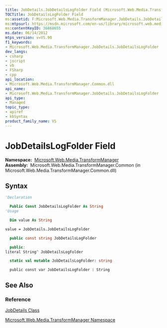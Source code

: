 ```yaml
---
title: JobDetails.JobDetailsLogFolder Field (Microsoft.Web.Media.TransformManager)
TOCTitle: JobDetailsLogFolder Field
ms:assetid: F:Microsoft.Web.Media.TransformManager.JobDetails.JobDetailsLogFolder
ms:mtpsurl: https://msdn.microsoft.com/en-us/library/microsoft.web.media.transformmanager.jobdetails.jobdetailslogfolder(v=VS.90)
ms:contentKeyID: 36868655
ms.date: 06/14/2012
mtps_version: v=VS.90
f1_keywords:
- Microsoft.Web.Media.TransformManager.JobDetails.JobDetailsLogFolder
dev_langs:
- csharp
- jscript
- vb
- FSharp
- cpp
api_location:
- Microsoft.Web.Media.TransformManager.Common.dll
api_name:
- Microsoft.Web.Media.TransformManager.JobDetails.JobDetailsLogFolder
api_type:
- Managed
topic_type:
- apiref
- kbSyntax
product_family_name: VS
---
```


# JobDetailsLogFolder Field

**Namespace:**  [Microsoft.Web.Media.TransformManager](microsoft-web-media-transformmanager-namespace.md)  
**Assembly:**  Microsoft.Web.Media.TransformManager.Common (in Microsoft.Web.Media.TransformManager.Common.dll)

## Syntax

```vb
'Declaration

  Public Const JobDetailsLogFolder As String
'Usage

  Dim value As String

value = JobDetails.JobDetailsLogFolder
```

```csharp
  public const string JobDetailsLogFolder
```

```cpp
  public:
literal String^ JobDetailsLogFolder
```

``` fsharp
  static val mutable JobDetailsLogFolder: string
```

```jscript
  public const var JobDetailsLogFolder : String
```

## See Also

### Reference

[JobDetails Class](jobdetails-class-microsoft-web-media-transformmanager.md)

[Microsoft.Web.Media.TransformManager Namespace](microsoft-web-media-transformmanager-namespace.md)

